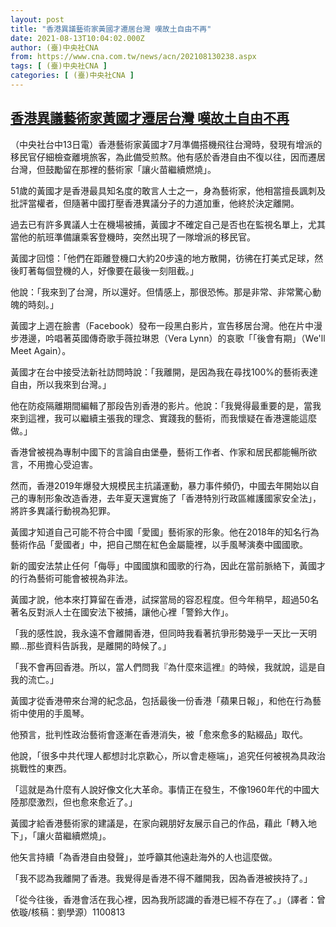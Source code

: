 ```yaml
---
layout: post
title: "香港異議藝術家黃國才遷居台灣 嘆故土自由不再"
date: 2021-08-13T10:04:02.000Z
author: (臺)中央社CNA
from: https://www.cna.com.tw/news/acn/202108130238.aspx
tags: [ (臺)中央社CNA ]
categories: [ (臺)中央社CNA ]
---
```

<!--1628849042000-->
[香港異議藝術家黃國才遷居台灣 嘆故土自由不再](https://www.cna.com.tw/news/acn/202108130238.aspx)
------

<div>
<div></div><div class="paragraph"><p>（中央社台中13日電）香港藝術家黃國才7月準備搭機飛往台灣時，發現有增派的移民官仔細檢查離境旅客，為此備受煎熬。他有感於香港自由不復以往，因而遷居台灣，但鼓勵留在那裡的藝術家「讓火苗繼續燃燒」。</p><p>51歲的黃國才是香港最具知名度的敢言人士之一，身為藝術家，他相當擅長諷刺及批評當權者，但隨著中國打壓香港異議分子的力道加重，他終於決定離開。</p><p>過去已有許多異議人士在機場被捕，黃國才不確定自己是否也在監視名單上，尤其當他的航班準備讓乘客登機時，突然出現了一隊增派的移民官。</p><p>黃國才回憶：「他們在距離登機口大約20步遠的地方散開，彷彿在打美式足球，然後盯著每個登機的人，好像要在最後一刻阻截。」</p><p>他說：「我來到了台灣，所以還好。但情感上，那很恐怖。那是非常、非常驚心動魄的時刻。」</p><p>黃國才上週在臉書（Facebook）發布一段黑白影片，宣告移居台灣。他在片中漫步港邊，吟唱著英國傳奇歌手薇拉琳恩（Vera Lynn）的哀歌「「後會有期」（We'll Meet Again）。</p><p>黃國才在台中接受法新社訪問時說：「我離開，是因為我在尋找100%的藝術表達自由，所以我來到台灣。」</p><p>他在防疫隔離期間編輯了那段告別香港的影片。他說：「我覺得最重要的是，當我來到這裡，我可以繼續主張我的理念、實踐我的藝術，而我懷疑在香港還能這麼做。」</p><p>香港曾被視為專制中國下的言論自由堡壘，藝術工作者、作家和居民都能暢所欲言，不用擔心受迫害。</p><p>然而，香港2019年爆發大規模民主抗議運動，暴力事件頻仍，中國去年開始以自己的專制形象改造香港，去年夏天還實施了「香港特別行政區維護國家安全法」，將許多異議行動視為犯罪。</p><p>黃國才知道自己可能不符合中國「愛國」藝術家的形象。他在2018年的知名行為藝術作品「愛國者」中，把自己關在紅色金屬籠裡，以手風琴演奏中國國歌。</p><p>新的國安法禁止任何「侮辱」中國國旗和國歌的行為，因此在當前脈絡下，黃國才的行為藝術可能會被視為非法。</p><p>黃國才說，他本來打算留在香港，試探當局的容忍程度。但今年稍早，超過50名著名反對派人士在國安法下被捕，讓他心裡「警鈴大作」。</p><p>「我的感性說，我永遠不會離開香港，但同時我看著抗爭形勢幾乎一天比一天明顯…那些資料告訴我，是離開的時候了。」</p><p>「我不會再回香港。所以，當人們問我『為什麼來這裡』的時候，我就說，這是自我的流亡。」</p><p>黃國才從香港帶來台灣的紀念品，包括最後一份香港「蘋果日報」，和他在行為藝術中使用的手風琴。</p><p>他預言，批判性政治藝術會逐漸在香港消失，被「愈來愈多的點綴品」取代。</p><p>他說，「很多中共代理人都想討北京歡心，所以會走極端」，追究任何被視為具政治挑戰性的東西。</p><p>「這就是為什麼有人說好像文化大革命。事情正在發生，不像1960年代的中國大陸那麼激烈，但也愈來愈近了。」</p><p>黃國才給香港藝術家的建議是，在家向親朋好友展示自己的作品，藉此「轉入地下」，「讓火苗繼續燃燒」。</p><p>他矢言持續「為香港自由發聲」，並呼籲其他遠赴海外的人也這麼做。</p><p>「我不認為我離開了香港。我覺得是香港不得不離開我，因為香港被挾持了。」</p><p>「從今往後，香港會活在我心裡，因為我所認識的香港已經不存在了。」（譯者：曾依璇/核稿：劉學源）1100813</p><div class='media'>                                <div class='facebookMedia'>                                    <div class='fb-post' data-href='https://zh-tw.facebook.com/kacey.wong.319'></div>                                </div>                            </div></div>
</div>
